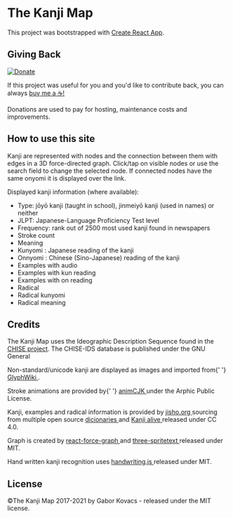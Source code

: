 # The Kanji Map

This project was bootstrapped with [Create React App](https://github.com/facebook/create-react-app).

<h2>Giving Back</h2>
			<a href="https://www.paypal.com/donate?hosted_button_id=U867B8RRZUN7E" target="_blank" rel="noreferrer">
				<img alt="Donate" src="https://www.paypalobjects.com/en_US/i/btn/btn_donate_SM.gif" />
			</a>
			<p>
				If this project was useful for you and you'd like to contribute back, you can always
				<a
					href="https://www.paypal.com/donate?hosted_button_id=U867B8RRZUN7E"
					target="_blank"
					rel="noreferrer"
				>
					buy me a ☕!
				</a>
			</p>
			<p>Donations are used to pay for hosting, maintenance costs and improvements.</p>

<h2>How to use this site</h2>
			<p>
				Kanji are represented with nodes and the connection between them with edges in a 3D force-directed
				graph. Click/tap on visible nodes or use the search field to change the selected node. If connected
				nodes have the same onyomi it is displayed over the link.
			</p>
			<p>Displayed kanji information (where available):</p>
			<ul>
				<li>Type: jōyō kanji (taught in school), jinmeiyō kanji (used in names) or neither</li>
				<li>JLPT: Japanese-Language Proficiency Test level</li>
				<li>Frequency: rank out of 2500 most used kanji found in newspapers</li>
				<li>Stroke count</li>
				<li>Meaning</li>
				<li>Kunyomi : Japanese reading of the kanji</li>
				<li>Onnyomi : Chinese (Sino-Japanese) reading of the kanji</li>
				<li>Examples with audio</li>
				<li>Examples with kun reading</li>
				<li>Examples with on reading</li>
				<li>Radical</li>
				<li>Radical kunyomi</li>
				<li>Radical meaning</li>
			</ul>

<h2>Credits</h2>

The Kanji Map uses the Ideographic Description Sequence found in the [CHISE project](http://www.chise.org/ids/index.html). The CHISE-IDS database is published under the GNU General

<p>
  Non-standard/unicode kanji are displayed as images and imported from{' '}
  <a href="https://glyphwiki.org/" target="_blank" rel="noreferrer">
    GlyphWiki
  </a>
  .
</p>

  <p>
    Stroke animations are provided by{' '}
    <a target="_blank" href="https://github.com/parsimonhi/animCJK" rel="noreferrer">
      animCJK
    </a>
    under the Arphic Public License.
  </p>
  <p>
    Kanji, examples and radical information is provided by
    <a target="_blank" href="https://jisho.org" rel="noreferrer">
      jisho.org
    </a>
    sourcing from multiple open source
    <a target="_blank" href="https://jisho.org/about " rel="noreferrer">
      dicionaries
    </a>
    and
    <a target="_blank" href="https://kanjialive.com/" rel="noreferrer">
      Kanji alive
    </a>
    released under CC 4.0.
  </p>
  <p>
    Graph is created by
    <a target="_blank" href="https://github.com/vasturiano/react-force-graph" rel="noreferrer">
      react-force-graph
    </a>
    and
    <a target="_blank" href="https://github.com/vasturiano/three-spritetext" rel="noreferrer">
      three-spritetext
    </a>
    released under MIT.
  </p>
  <p>
    Hand written kanji recognition uses
    <a target="_blank" href="https://github.com/ChenYuHo/handwriting.js" rel="noreferrer">
      handwriting.js
    </a>
    released under MIT.
  </p>

  <h2>License</h2>
  <p>
    ©The Kanji Map 2017-2021 by Gabor Kovacs - released under the MIT license.
  </p>
